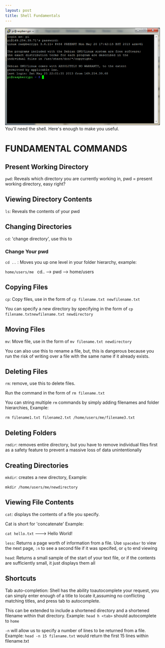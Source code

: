 ```yaml
---
layout: post
title: Shell Fundamentals
---
```

<img src="/Images/shell.png" class="inline"/><br>
You'll need the shell. Here's enough to make you useful.

# FUNDAMENTAL COMMANDS

## Present Working Directory

`pwd`: Reveals which directory you are currently working in, pwd = present working directory, easy right?

## Viewing Directory Contents

`ls`: Reveals the contents of your pwd

## Changing Directories

`cd`: 'change directory', use this to 

### Change Your pwd
`cd ..` : Moves you up one level in your folder hierarchy, example:

`home/users/me ` cd.. --> pwd --> home/users

## Copying Files

`cp`: Copy files, use in the form of `cp filename.txt newfilename.txt` 

You can specify a new directory by specifying in the form of `cp filename.txtnewfilename.txt newdirectory`

## Moving Files

`mv`: Move file, use in the form of `mv filename.txt newdirectory` 

You can also use this to rename a file, but, this is dangerous because you run the risk of 
writing over a file with the same name if it already exists.

## Deleting Files

`rm`: remove, use this to delete files. 

Run the command in the form of `rm filename.txt`  

You can string multiple `rm` commands by simply adding filenames and folder hierarchies, Example: 

`rm filename1.txt filename2.txt /home/users/me/filename3.txt`

## Deleting Folders

`rmdir`: removes entire directory, but you have to remove individual files first as 
a safety feature to prevent a massive loss of data unintentionally

## Creating Directories 

`mkdir`: creates a new directory, Example:

`mkdir /home/users/me/newdirectory`

## Viewing File Contents 

`cat`: displays the contents of a file you specify. 

Cat is short for 'concatenate' Example: 

`cat hello.txt` ---> Hello World!

`less`: Returns a page worth of information from a file. Use `spacebar` to view the next page, `:n` to see a second 
file if it was specifed, or `q` to end viewing

`head`: Returns a small sample of the start of your text file, or if the contents are sufficiently small, it just 
displays them all


## Shortcuts

Tab auto-completion:  Shell has the ability toautocomplete your request, you can simply 
enter enough of a title to locate it,assuming no conflicting matching titles, and press tab to autocomplete.

This can be extended to include a shortened directory and a shortened filename within that directory. Example: 
`head h <tab>` should autocomplete to `home`

`-n`  will allow us to specify a number of lines to be returned from a file. Example: 
`head -n 15 filename.txt` would return the first 15 lines within filename.txt
